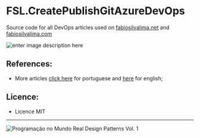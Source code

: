 # FSL.CreatePublishGitAzureDevOps
Source code for all DevOps articles used on [fabiosilvalima.net][1] and [fabiosilvalima.com][2]

![enter image description here](https://www.fabiosilvalima.net/wp-content/uploads/2019/02/fabiosilvalima-git-azure-de.jpg)

References:
---

- More articles [click here][1] for portuguese and [here][2] for english;

Licence:
---

- Licence MIT


---

![Programação no Mundo Real Design Patterns Vol. 1](https://www.fabiosilvalima.net/wp-content/uploads/2017/02/fabiosilvalima-ebook-design-patterns-INSTAGRAM-2.png)


[1]: https://fabiosilvalima.net
[2]: https://fabiosilvalima.com
